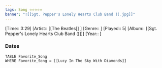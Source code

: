 ```yaml
---
tags: Song ⭐⭐⭐⭐⭐ 
banner: "![[Sgt. Pepper's Lonely Hearts Club Band ().jpg]]"
---
```

[Time:: 3:29]
[Artist:: [[The Beatles]] ]
[Genre:: ]
[Played:: 5]
[Album:: [[Sgt. Pepper's Lonely Hearts Club Band ()]]]
[Year:: ]
### Dates
````dataview
TABLE Favorite_Song
WHERE Favorite_Song = [[Lucy In The Sky With Diamonds]]
````
